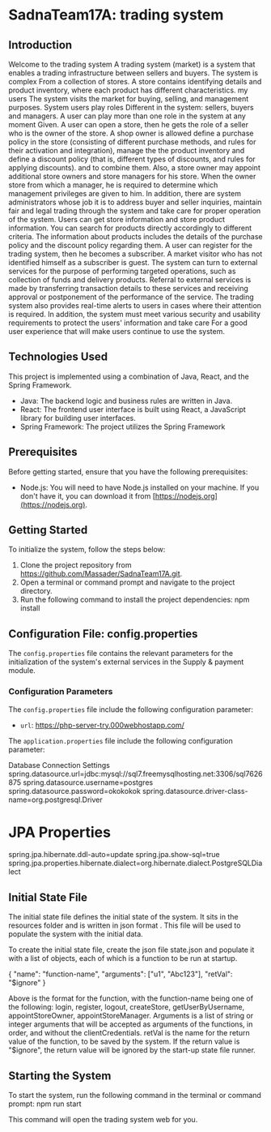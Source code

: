 
 # SadnaTeam17A: trading system

## Introduction
Welcome to the trading system
A trading system (market) is a system that enables a trading infrastructure between sellers and buyers. The system is complex
From a collection of stores. A store contains identifying details and product inventory, where each product has different characteristics. my users
The system visits the market for buying, selling, and management purposes. System users play roles
Different in the system: sellers, buyers and managers. A user can play more than one role in the system at any moment
Given. A user can open a store, then he gets the role of a seller who is the owner of the store. A shop owner is allowed
define a purchase policy in the store (consisting of different purchase methods, and rules for their activation and integration), manage the
the product inventory and define a discount policy (that is, different types of discounts, and rules for applying discounts).
and to combine them. Also, a store owner may appoint additional store owners and store managers for his store. When the owner
store from which a manager, he is required to determine which management privileges are given to him. In addition, there are system administrators
whose job it is to address buyer and seller inquiries, maintain fair and legal trading through the system and take care
for proper operation of the system.
Users can get store information and store product information. You can search for products directly accordingly
to different criteria. The information about products includes the details of the purchase policy and the discount policy regarding them.
A user can register for the trading system, then he becomes a subscriber. A market visitor who has not identified himself as a subscriber is
guest.
The system can turn to external services for the purpose of performing targeted operations, such as collection of funds and delivery
products. Referral to external services is made by transferring transaction details to these services and receiving approval
or postponement of the performance of the service.
The trading system also provides real-time alerts to users in cases where their attention is required.
In addition, the system must meet various security and usability requirements to protect the users' information and take care
For a good user experience that will make users continue to use the system.

## Technologies Used

This project is implemented using a combination of Java, React, and the Spring Framework.

- Java: The backend logic and business rules are written in Java.
- React: The frontend user interface is built using React, a JavaScript library for building user interfaces.
- Spring Framework: The project utilizes the Spring Framework 


## Prerequisites

Before getting started, ensure that you have the following prerequisites:

- Node.js: You will need to have Node.js installed on your machine. If you don't have it, you can download it from [https://nodejs.org](https://nodejs.org).

## Getting Started

To initialize the system, follow the steps below:

1. Clone the project repository from https://github.com/Massader/SadnaTeam17A.git.
2. Open a terminal or command prompt and navigate to the project directory.
3. Run the following command to install the project dependencies:  npm install

## Configuration File: config.properties

The `config.properties` file contains the relevant parameters for the initialization of the system's external services in the Supply & payment module.


### Configuration Parameters

The `config.properties` file include the following configuration parameter:

- `url`: https://php-server-try.000webhostapp.com/
  
The `application.properties` file include the following configuration parameter:

Database Connection Settings
spring.datasource.url=jdbc:mysql://sql7.freemysqlhosting.net:3306/sql7626875
spring.datasource.username=postgres
spring.datasource.password=okokokok
spring.datasource.driver-class-name=org.postgresql.Driver

# JPA Properties
spring.jpa.hibernate.ddl-auto=update
spring.jpa.show-sql=true
spring.jpa.properties.hibernate.dialect=org.hibernate.dialect.PostgreSQLDialect

## Initial State File

The initial state file defines the initial state of the system. It sits in the resources folder and is written in json format . This file will be used to populate the system with the initial data.

To create the initial state file, create the json file state.json and populate it with a list of objects, each of which is a function to be run at startup.

{
    "name": "function-name",
    "arguments": ["u1", "Abc123"],
    "retVal": "$ignore"
}

Above is the format for the function, with the function-name being one of the following: login, register, logout, createStore, getUserByUsername, appointStoreOwner, appointStoreManager. Arguments is a list of string or integer arguments that will be accepted as arguments of the functions, in order, and without the clientCredentials. retVal is the name for the return value of the function, to be saved by the system. If the return value is "$ignore", the return value will be ignored by the start-up state file runner.


## Starting the System

To start the system, run the following command in the terminal or command prompt: npm run start

This command will open the trading system web for you.
